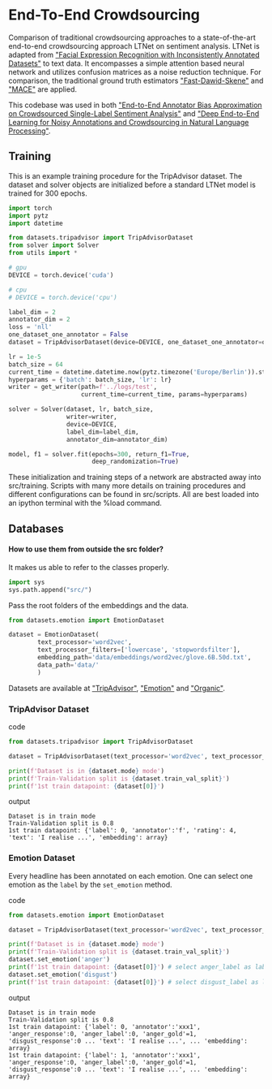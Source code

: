 # End-To-End Crowdsourcing
Comparison of traditional crowdsourcing approaches to a state-of-the-art end-to-end crowdsourcing approach LTNet on sentiment analysis.
LTNet is adapted from ["Facial Expression Recognition with Inconsistently Annotated Datasets"](https://openaccess.thecvf.com/content_ECCV_2018/papers/Jiabei_Zeng_Facial_Expression_Recognition_ECCV_2018_paper.pdf) to text data. It encompasses a simple attention based neural network and utilizes confusion matrices as a noise reduction technique. For comparison, the traditional ground truth estimators ["Fast-Dawid-Skene"](https://arxiv.org/pdf/1803.02781) and ["MACE"](www.cs.cmu.edu/~./hovy/papers/13HLT-MACE.pdf) are applied. 

This codebase was used in both ["End-to-End Annotator Bias Approximation on Crowdsourced Single-Label Sentiment Analysis"](https://arxiv.org/abs/2111.02326) and ["Deep End-to-End Learning for Noisy Annotations and Crowdsourcing in Natural Language Processing"](https://github.com/theonlyandreas/end-to-end-crowdsourcing/blob/master/thesis/Masterarbeit.pdf).

## Training

This is an example training procedure for the TripAdvisor dataset.
The dataset and solver objects are initialized before a standard LTNet model is trained for 300 epochs.
```python
import torch
import pytz
import datetime

from datasets.tripadvisor import TripAdvisorDataset
from solver import Solver
from utils import *

# gpu
DEVICE = torch.device('cuda')

# cpu
# DEVICE = torch.device('cpu')

label_dim = 2
annotator_dim = 2
loss = 'nll'
one_dataset_one_annotator = False
dataset = TripAdvisorDataset(device=DEVICE, one_dataset_one_annotator=one_dataset_one_annotator)

lr = 1e-5
batch_size = 64
current_time = datetime.datetime.now(pytz.timezone('Europe/Berlin')).strftime("%Y%m%d-%H%M%S")
hyperparams = {'batch': batch_size, 'lr': lr}
writer = get_writer(path=f'../logs/test',
                    current_time=current_time, params=hyperparams)

solver = Solver(dataset, lr, batch_size, 
                writer=writer,
                device=DEVICE,
                label_dim=label_dim,
                annotator_dim=annotator_dim)

model, f1 = solver.fit(epochs=300, return_f1=True,
                       deep_randomization=True)
```

These initialization and training steps of a network are abstracted away into src/training. Scripts with many more details on training procedures and different configurations can be found in src/scripts. All are best loaded into an ipython terminal with the %load command.


## Databases

#### How to use them from outside the src folder?

It makes us able to refer to the classes properly.
```python
import sys
sys.path.append("src/")
```

Pass the root folders of the embeddings and the data. 

```python
from datasets.emotion import EmotionDataset

dataset = EmotionDataset(
        text_processor='word2vec', 
        text_processor_filters=['lowercase', 'stopwordsfilter'],
        embedding_path='data/embeddings/word2vec/glove.6B.50d.txt',
        data_path='data/'
        )
```

Datasets are available at ["TripAdvisor"](https://ndownloader.figshare.com/files/11432270), ["Emotion"](https://sites.google.com/site/nlpannotations/) and ["Organic"]().

### TripAdvisor Dataset

code
```python 
from datasets.tripadvisor import TripAdvisorDataset

dataset = TripAdvisorDataset(text_processor='word2vec', text_processor_filters=['lowercase', 'stopwordsfilter'])

print(f'Dataset is in {dataset.mode} mode')
print(f'Train-Validation split is {dataset.train_val_split}')
print(f'1st train datapoint: {dataset[0]}')
```

output
```
Dataset is in train mode
Train-Validation split is 0.8
1st train datapoint: {'label': 0, 'annotator':'f', 'rating': 4, 'text': 'I realise ...', 'embedding': array}
```



### Emotion Dataset

Every headline has been annotated on each emotion. 
One can select one emotion as the `label` by the `set_emotion` method.

code
```python 
from datasets.emotion import EmotionDataset

dataset = TripAdvisorDataset(text_processor='word2vec', text_processor_filters=['lowercase', 'stopwordsfilter'])

print(f'Dataset is in {dataset.mode} mode')
print(f'Train-Validation split is {dataset.train_val_split}')
dataset.set_emotion('anger')
print(f'1st train datapoint: {dataset[0]}') # select anger_label as label
dataset.set_emotion('disgust')
print(f'1st train datapoint: {dataset[0]}') # select disgust_label as label
```

output
```
Dataset is in train mode
Train-Validation split is 0.8
1st train datapoint: {'label': 0, 'annotator':'xxx1', 'anger_response':0, 'anger_label':0, 'anger_gold'=1, 'disgust_response':0 ... 'text': 'I realise ...', ... 'embedding': array}
1st train datapoint: {'label': 1, 'annotator':'xxx1', 'anger_response':0, 'anger_label':0, 'anger_gold'=1, 'disgust_response':0 ... 'text': 'I realise ...', ... 'embedding': array}
```
